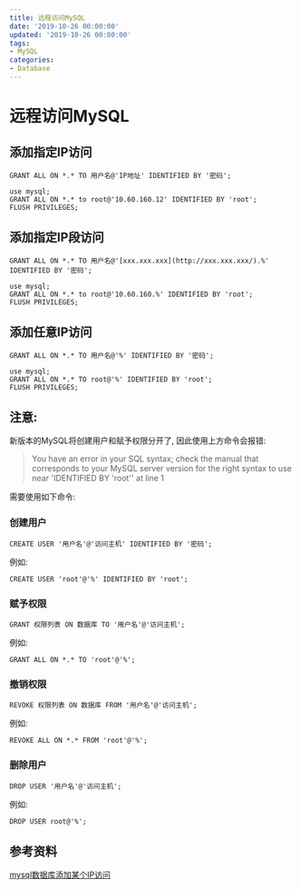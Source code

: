 ```yaml
---
title: 远程访问MySQL
date: '2019-10-26 00:00:00'
updated: '2019-10-26 00:00:00'
tags:
- MySQL
categories:
- Database
---
```


# 远程访问MySQL

## 添加指定IP访问

`GRANT ALL ON *.* TO 用户名@'IP地址' IDENTIFIED BY '密码';`

```mysql
use mysql;
GRANT ALL ON *.* to root@'10.60.160.12' IDENTIFIED BY 'root';
FLUSH PRIVILEGES;
```

## 添加指定IP段访问

`GRANT ALL ON *.* TO 用户名@'[xxx.xxx.xxx](http://xxx.xxx.xxx/).%' IDENTIFIED BY '密码';`

```mysql
use mysql;
GRANT ALL ON *.* to root@'10.60.160.%' IDENTIFIED BY 'root';
FLUSH PRIVILEGES;
```

## 添加任意IP访问

`GRANT ALL ON *.* TO 用户名@'%' IDENTIFIED BY '密码';`

```mysql
use mysql;
GRANT ALL ON *.* TO root@'%' IDENTIFIED BY 'root';
FLUSH PRIVILEGES;
```

## 注意:

新版本的MySQL将创建用户和赋予权限分开了, 因此使用上方命令会报错:

> You have an error in your SQL syntax; check the manual that corresponds to your MySQL server version for the right syntax to use near 'IDENTIFIED BY 'root'' at line 1

需要使用如下命令:

### 创建用户

`CREATE USER '用户名'@'访问主机' IDENTIFIED BY '密码';`

例如:

```mysql
CREATE USER 'root'@'%' IDENTIFIED BY 'root';
```

### 赋予权限

`GRANT 权限列表 ON 数据库 TO '用户名'@'访问主机';`

例如:

```mysql
GRANT ALL ON *.* TO 'root'@'%';
```

### 撤销权限

`REVOKE 权限列表 ON 数据库 FROM '用户名'@'访问主机';`

例如:

```mysql
REVOKE ALL ON *.* FROM 'root'@'%';
```

### 删除用户

`DROP USER '用户名'@'访问主机';`

例如:

```mysql
DROP USER root@'%';
```

## 参考资料

[mysql数据库添加某个IP访问](https://blog.csdn.net/xiao90713/article/details/82563903)

